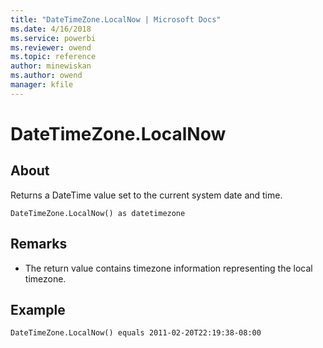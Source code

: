 ```yaml
---
title: "DateTimeZone.LocalNow | Microsoft Docs"
ms.date: 4/16/2018
ms.service: powerbi
ms.reviewer: owend
ms.topic: reference
author: minewiskan
ms.author: owend
manager: kfile
---
```

# DateTimeZone.LocalNow

  
## About  
Returns a DateTime value set to the current system date and time.  
  
```  
DateTimeZone.LocalNow() as datetimezone  
```  
  
## Remarks  
  
-   The return value contains timezone information representing the local timezone.  
  
## Example  
  
```  
DateTimeZone.LocalNow() equals 2011-02-20T22:19:38-08:00  
```  
